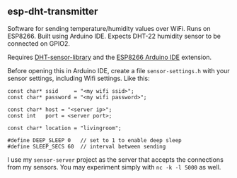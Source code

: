 ## esp-dht-transmitter

Software for sending temperature/humidity values over WiFi. Runs on 
ESP8266. Built using Arduino IDE. Expects DHT-22 humidity sensor to be
connected on GPIO2.

Requires [DHT-sensor-library](https://github.com/adafruit/DHT-sensor-library)
and the [ESP8266 Arduino IDE](https://github.com/esp8266/Arduino) extension.

Before opening this in Arduino IDE, create a file `sensor-settings.h` with 
your sensor settings, including Wifi settings. Like this:

```
const char* ssid     = "<my wifi ssid>";
const char* password = "<my wifi password>";

const char* host = "<server ip>";
const int   port = <server port>;

const char* location = "livingroom";

#define DEEP_SLEEP 0   // set to 1 to enable deep sleep
#define SLEEP_SECS 60  // interval between sending
```

I use my `sensor-server` project as the server that accepts the connections
from my sensors. You may experiment simply with `nc -k -l 5000` as well.
